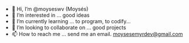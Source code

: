 - 👋 Hi, I’m @moyseswv (Moysés)
- 👀 I’m interested in ... good ideas
- 🌱 I’m currently learning ... to program, to codify...
- 💞️ I’m looking to collaborate on ... good projects
- 📫 How to reach me ... send me an email. moysesemyrdev@gmail.com

<!---
moyseswv/moyseswv is a ✨ special ✨ repository because its `README.md` (this file) appears on your GitHub profile.
You can click the Preview link to take a look at your changes.
--->
